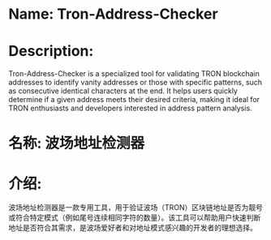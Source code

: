 # Name: Tron-Address-Checker
# Description:
Tron-Address-Checker is a specialized tool for validating TRON blockchain addresses to identify vanity addresses or those with specific patterns, such as consecutive identical characters at the end. It helps users quickly determine if a given address meets their desired criteria, making it ideal for TRON enthusiasts and developers interested in address pattern analysis.


# 名称: 波场地址检测器
# 介绍:
波场地址检测器是一款专用工具，用于验证波场（TRON）区块链地址是否为靓号或符合特定模式（例如尾号连续相同字符的数量）。该工具可以帮助用户快速判断地址是否符合其需求，是波场爱好者和对地址模式感兴趣的开发者的理想选择。
